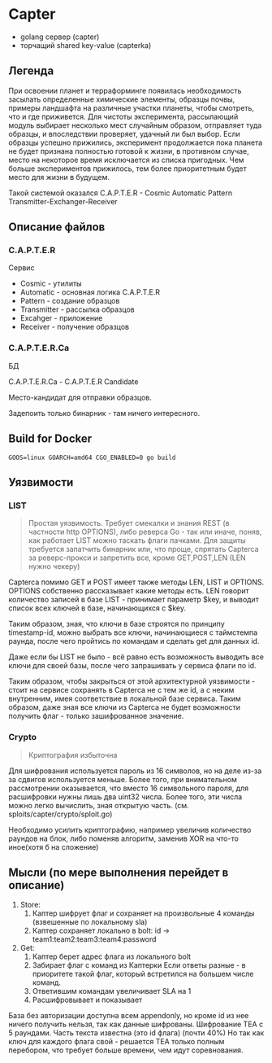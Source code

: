 # Capter

* golang сервер (capter)
* торчащий shared key-value (capterka)

## Легенда

При освоении планет и терраформинге появилась необходимость засылать определенные химические элементы, образцы почвы, примеры ландшафта на различные участки планеты, чтобы смотреть, что и где приживется. Для чистоты эксперимента, рассылающий модуль выбирает несколько мест случайным образом, отправляет туда образцы, и впоследствии проверяет, удачный ли был выбор.
Если образцы успешно прижились, эксперимент продолжается пока планета не будет признана полностью готовой к жизни, в противном случае, место на некоторое время исключается из списка пригодных. Чем больше экспериментов прижилось, тем более приоритетным будет место для жизни в будущем.

Такой системой оказался  C.A.P.T.E.R - Cosmic Automatic Pattern Transmitter-Exchanger-Receiver

## Описание файлов

### C.A.P.T.E.R

Сервис

+ Cosmic - утилиты
+ Automatic - основная логика C.A.P.T.E.R
+ Pattern - создание образцов
+ Transmitter - рассылка образцов
+ Excahger - приложение
+ Receiver - получение образцов


### C.A.P.T.E.R.Сa

БД

C.A.P.T.E.R.Сa - C.A.P.T.E.R Candidate

Место-кандидат для отправки образцов.

Задепоить только бинарник - там ничего интересного.


## Build for Docker

    GOOS=linux GOARCH=amd64 CGO_ENABLED=0 go build

## Уязвимости

### LIST

>Простая уязвимость.
> Требует смекалки и знания REST (в частности http OPTIONS), либо реверса Go - так или иначе, поняв, как работает LIST можно таскать флаги пачками. Для защиты требуется запатчить бинарник или, что проще, спрятать Capterca за реверс-прокси и запретить все, кроме GET,POST,LEN (LEN нужно чекеру)

Capterca помимо GET и POST имеет также методы LEN, LIST и OPTIONS.
OPTIONS собственно рассказывает какие методы есть. 
LEN говорит количество записей в базе
LIST - принимает параметр $key, и выводит список всех ключей в базе, начинающихся с $key.

Таким образом, зная, что ключи в базе строятся по принципу timestamp-id, можно выбрать все ключи, начинающиеся с таймстемпа раунда, после чего пройтись по командам и сделать get для данных id.

Даже если бы LIST не было - всё равно есть возможность выводить все ключи для своей базы, после чего запрашивать у сервиса флаги по id.

Таким образом, чтобы закрыться от этой архитектурной уязвимости - стоит на сервисе сохранять в Capterca не с тем же id, а с неким внутренним, имея соответствие в локальной базе сервиса. Таким образом, даже зная все ключи из Capterca не будет возможности получить флаг - только зашифрованное значение.

### Crypto

>Криптография избыточна

Для шифрования используется пароль из 16 символов, но на деле из-за за сдвигов используется меньше. Более того, при внимательном рассмотрении оказывается, что вместо 16 символьного пароля, для расшифровки нужны лишь два uint32 числа.
Более того, эти числа можно легко вычислить, зная открытую часть. (см. sploits/capter/crypto/sploit.go)

Необходимо усилить криптографию, например увеличив количество раундов на блок, либо поменяв алгоритм, заменив XOR на что-то иное(хотя б на сложение)

## Мысли (по мере выполнения перейдет в описание)

1. Store:
    1. Каптер шифрует флаг и сохраняет на произвольные 4 команды (взвешенные по локальному sla)
    2. Каптер сохраняет локально в bolt: id -> team1:team2:team3:team4:password
2. Get:
    1. Каптер берет адрес флага из локального bolt
    2. Забирает флаг с команд из Каптерки
       Если ответы разные - в приоритете такой флаг, который встретился на большем числе команд.
    3. Ответившим командам увеличивает SLA на 1
    3. Расшифровывает и показывает

База без авторизации доступна всем appendonly, но кроме id из нее ничего получить нельзя, так как данные шифрованы.
Шифрование TEA с 5 раундами. Часть текста известна (это id флага) (почти 40%)
Но так как ключ для каждого флага свой - решается TEA только полным перебором, что требует больше времени, чем идут соревнования.